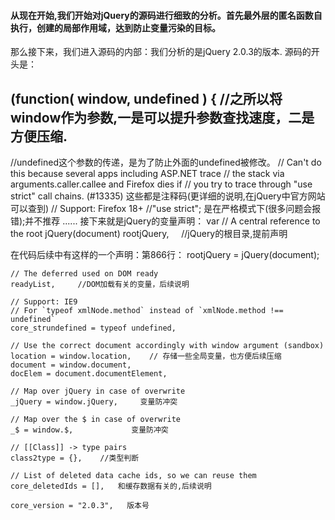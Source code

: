 #### 从现在开始,我们开始对jQuery的源码进行细致的分析。首先最外层的匿名函数自执行，创建的局部作用域，达到防止变量污染的目标。
那么接下来，我们进入源码的内部：我们分析的是jQuery 2.0.3的版本.
源码的开头是：
## (function( window, undefined ) {  //之所以将window作为参数,一是可以提升参数查找速度，二是方便压缩.
 //undefined这个参数的传递，是为了防止外面的undefined被修改。
// Can't do this because several apps including ASP.NET trace
// the stack via arguments.caller.callee and Firefox dies if
// you try to trace through "use strict" call chains. (#13335)  这些都是注释码(更详细的说明,在jQuery中官方网站可以查到)
// Support: Firefox 18+
//"use strict";   是在严格模式下(很多问题会报错);并不推荐
......
接下来就是jQuery的变量声明：
var
	// A central reference to the root jQuery(document)
	rootjQuery,     //jQuery的根目录,提前声明

  在代码后续中有这样的一个声明：第866行： rootjQuery = jQuery(document);
  
	// The deferred used on DOM ready
	readyList,     //DOM加载有关的变量，后续说明

	// Support: IE9
	// For `typeof xmlNode.method` instead of `xmlNode.method !== undefined`
	core_strundefined = typeof undefined,  

	// Use the correct document accordingly with window argument (sandbox)
	location = window.location,    // 存储一些全局变量，也方便后续压缩
	document = window.document,
	docElem = document.documentElement,

	// Map over jQuery in case of overwrite
	_jQuery = window.jQuery,     变量防冲突

	// Map over the $ in case of overwrite
	_$ = window.$,             变量防冲突

	// [[Class]] -> type pairs
	class2type = {},    //类型判断

	// List of deleted data cache ids, so we can reuse them
	core_deletedIds = [],   和缓存数据有关的,后续说明

	core_version = "2.0.3",   版本号


